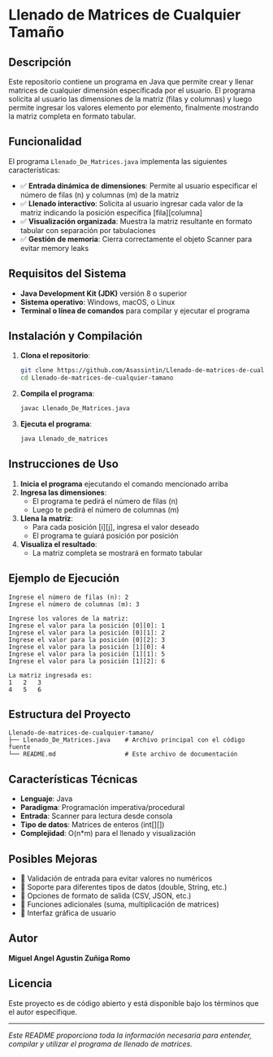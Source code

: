 # Llenado de Matrices de Cualquier Tamaño

## Descripción

Este repositorio contiene un programa en Java que permite crear y llenar matrices de cualquier dimensión especificada por el usuario. El programa solicita al usuario las dimensiones de la matriz (filas y columnas) y luego permite ingresar los valores elemento por elemento, finalmente mostrando la matriz completa en formato tabular.

## Funcionalidad

El programa `Llenado_De_Matrices.java` implementa las siguientes características:

- ✅ **Entrada dinámica de dimensiones**: Permite al usuario especificar el número de filas (n) y columnas (m) de la matriz
- ✅ **Llenado interactivo**: Solicita al usuario ingresar cada valor de la matriz indicando la posición específica [fila][columna]
- ✅ **Visualización organizada**: Muestra la matriz resultante en formato tabular con separación por tabulaciones
- ✅ **Gestión de memoria**: Cierra correctamente el objeto Scanner para evitar memory leaks

## Requisitos del Sistema

- **Java Development Kit (JDK)** versión 8 o superior
- **Sistema operativo**: Windows, macOS, o Linux
- **Terminal o línea de comandos** para compilar y ejecutar el programa

## Instalación y Compilación

1. **Clona el repositorio**:
   ```bash
   git clone https://github.com/Asassintin/Llenado-de-matrices-de-cualquier-tamano.git
   cd Llenado-de-matrices-de-cualquier-tamano
   ```

2. **Compila el programa**:
   ```bash
   javac Llenado_De_Matrices.java
   ```

3. **Ejecuta el programa**:
   ```bash
   java Llenado_de_matrices
   ```

## Instrucciones de Uso

1. **Inicia el programa** ejecutando el comando mencionado arriba
2. **Ingresa las dimensiones**:
   - El programa te pedirá el número de filas (n)
   - Luego te pedirá el número de columnas (m)
3. **Llena la matriz**:
   - Para cada posición [i][j], ingresa el valor deseado
   - El programa te guiará posición por posición
4. **Visualiza el resultado**:
   - La matriz completa se mostrará en formato tabular

## Ejemplo de Ejecución

```
Ingrese el número de filas (n): 2
Ingrese el número de columnas (m): 3

Ingrese los valores de la matriz:
Ingrese el valor para la posición [0][0]: 1
Ingrese el valor para la posición [0][1]: 2
Ingrese el valor para la posición [0][2]: 3
Ingrese el valor para la posición [1][0]: 4
Ingrese el valor para la posición [1][1]: 5
Ingrese el valor para la posición [1][2]: 6

La matriz ingresada es:
1	2	3	
4	5	6	
```

## Estructura del Proyecto

```
Llenado-de-matrices-de-cualquier-tamano/
├── Llenado_De_Matrices.java    # Archivo principal con el código fuente
└── README.md                   # Este archivo de documentación
```

## Características Técnicas

- **Lenguaje**: Java
- **Paradigma**: Programación imperativa/procedural
- **Entrada**: Scanner para lectura desde consola
- **Tipo de datos**: Matrices de enteros (int[][])
- **Complejidad**: O(n*m) para el llenado y visualización

## Posibles Mejoras

- 🔄 Validación de entrada para evitar valores no numéricos
- 🔄 Soporte para diferentes tipos de datos (double, String, etc.)
- 🔄 Opciones de formato de salida (CSV, JSON, etc.)
- 🔄 Funciones adicionales (suma, multiplicación de matrices)
- 🔄 Interfaz gráfica de usuario

## Autor

**Miguel Angel Agustin Zuñiga Romo**

## Licencia

Este proyecto es de código abierto y está disponible bajo los términos que el autor especifique.

---

*Este README proporciona toda la información necesaria para entender, compilar y utilizar el programa de llenado de matrices.*